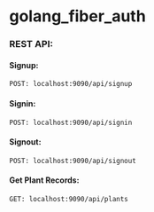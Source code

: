 # golang_fiber_auth

### REST API:

#### Signup:
    POST: localhost:9090/api/signup

#### Signin:
    POST: localhost:9090/api/signin

#### Signout:
    POST: localhost:9090/api/signout

#### Get Plant Records:
    GET: localhost:9090/api/plants
